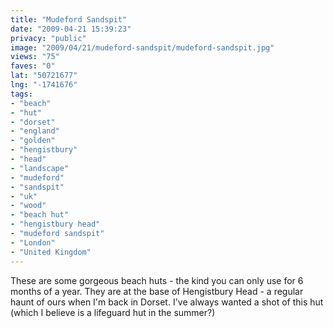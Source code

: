 ```yaml
---
title: "Mudeford Sandspit"
date: "2009-04-21 15:39:23"
privacy: "public"
image: "2009/04/21/mudeford-sandspit/mudeford-sandspit.jpg"
views: "75"
faves: "0"
lat: "50721677"
lng: "-1741676"
tags:
- "beach"
- "hut"
- "dorset"
- "england"
- "golden"
- "hengistbury"
- "head"
- "landscape"
- "mudeford"
- "sandspit"
- "uk"
- "wood"
- "beach hut"
- "hengistbury head"
- "mudeford sandspit"
- "London"
- "United Kingdom"
---
```

These are some gorgeous beach huts - the kind you can only use for 6 months of a year. They are at the base of Hengistbury Head - a regular haunt of ours when I'm back in Dorset. I've always wanted a shot of this hut (which I believe is a lifeguard hut in the summer?)<a href="/photos/2009/04/21/mudeford-sandspit"></a>
